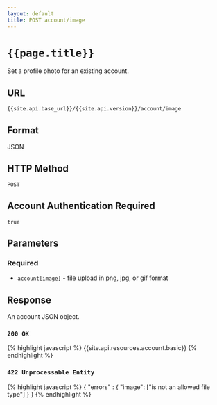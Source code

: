```yaml
---
layout: default
title: POST account/image
---
```

# `{{page.title}}`

Set a profile photo for an existing account.

## URL

`{{site.api.base_url}}/{{site.api.version}}/account/image`

## Format

JSON

## HTTP Method

`POST`

## Account Authentication Required

`true`

## Parameters

### Required

* `account[image]` - file upload in png, jpg, or gif format

## Response

An account JSON object.

### `200 OK`

{% highlight javascript %}
{{site.api.resources.account.basic}}
{% endhighlight %}

### `422 Unprocessable Entity`

{% highlight javascript %}
{
    "errors" : {
        "image": ["is not an allowed file type"]
    }
}
{% endhighlight %}
